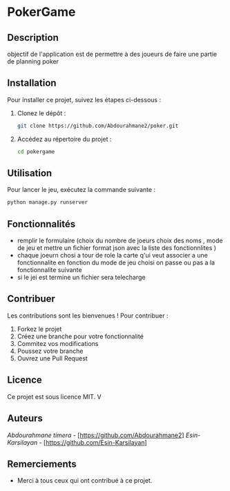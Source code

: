 # PokerGame

## Description
objectif de l'application est de permettre à des joueurs de faire une partie de planning poker

## Installation
Pour installer ce projet, suivez les étapes ci-dessous :

1. Clonez le dépôt :
    ```bash
    git clone https://github.com/Abdourahmane2/poker.git
    ```
2. Accédez au répertoire du projet :
    ```bash
    cd pokergame
    ```

## Utilisation
Pour lancer le jeu, exécutez la commande suivante :
```bash
python manage.py runserver
```

## Fonctionnalités
- remplir le formulaire (choix du nombre de joeurs choix des noms , mode de jeu et mettre un fichier format json avec la liste des fonctionnlites  )
- chaque joeurn chosi a tour de role la carte q'ui veut associer a une fonctionnalite en fonction du mode de jeu choisi on passe ou pas a la fonctionnalite suivante 
- si le jei est termine un fichier sera telecharge 

## Contribuer
Les contributions sont les bienvenues ! Pour contribuer :

1. Forkez le projet
2. Créez une branche pour votre fonctionnalité 
3. Commitez vos modifications 
4. Poussez votre branche 
5. Ouvrez une Pull Request

## Licence
Ce projet est sous licence MIT. V

## Auteurs
 *Abdourahmane timera* - [https://github.com/Abdourahmane2]
 *Esin-Karsilayan* - [https://github.com/Esin-Karsilayan]



## Remerciements
- Merci à tous ceux qui ont contribué à ce projet.
